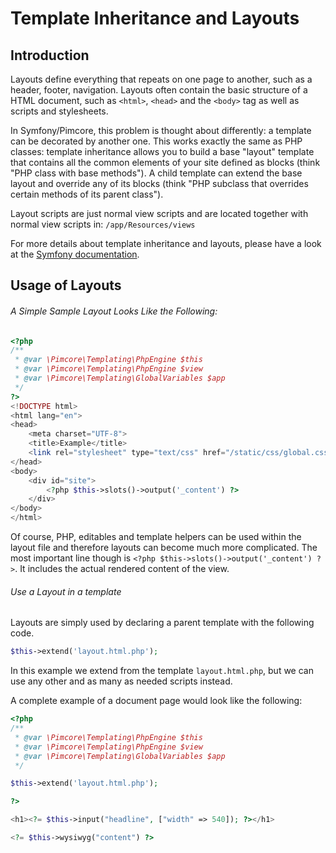 # Template Inheritance and Layouts

## Introduction

Layouts define everything that repeats on one page to another, such as a header, footer, navigation. 
Layouts often contain the basic structure of a HTML document, such as `<html>`, `<head>` and the `<body>` 
tag as well as scripts and stylesheets.

In Symfony/Pimcore, this problem is thought about differently: a template can be decorated by another one. 
This works exactly the same as PHP classes: template inheritance allows you to build a base "layout" 
template that contains all the common elements of your site defined as blocks (think "PHP class with 
base methods"). A child template can extend the base layout and override any of its blocks 
(think "PHP subclass that overrides certain methods of its parent class").

Layout scripts are just normal view scripts and are located together with normal view scripts in: `/app/Resources/views`

For more details about template inheritance and layouts, please have a look at the 
[Symfony documentation](http://symfony.com/doc/current/templating.html#template-inheritance-and-layouts). 

## Usage of Layouts

###### A Simple Sample Layout Looks Like the Following:  

```php
<?php
/**
 * @var \Pimcore\Templating\PhpEngine $this
 * @var \Pimcore\Templating\PhpEngine $view
 * @var \Pimcore\Templating\GlobalVariables $app
 */ 
?>
<!DOCTYPE html>
<html lang="en">
<head>
    <meta charset="UTF-8">
    <title>Example</title>
    <link rel="stylesheet" type="text/css" href="/static/css/global.css" />
</head>
<body>
    <div id="site">
        <?php $this->slots()->output('_content') ?>
    </div>
</body>
</html>
```

Of course, PHP, editables and template helpers can be used within the layout file and therefore layouts can become much 
more complicated. The most important line though is `<?php $this->slots()->output('_content') ?>`. 
It includes the actual rendered content of the view. 


###### Use a Layout in a template

Layouts are simply used by declaring a parent template with the following code. 

```php
$this->extend('layout.html.php');
```

In this example we extend from the template `layout.html.php`, but we can use any other and as many as needed 
scripts instead.  
  
A complete example of a document page would look like the following: 


```php
<?php
/**
 * @var \Pimcore\Templating\PhpEngine $this
 * @var \Pimcore\Templating\PhpEngine $view
 * @var \Pimcore\Templating\GlobalVariables $app
 */

$this->extend('layout.html.php');

?>

<h1><?= $this->input("headline", ["width" => 540]); ?></h1>

<?= $this->wysiwyg("content") ?>
```
